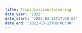 ```yaml
---
title: Tropsdivisionsturnering
date_year: '2022'
date_start: '2022-03-11T17:00:00'
date_end: '2022-03-13T00:00:00'
---
```


